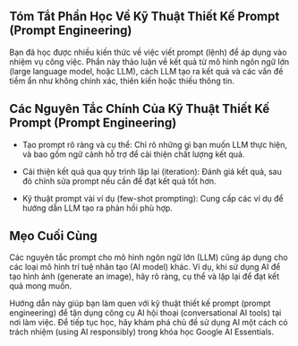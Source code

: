 ## Tóm Tắt Phần Học Về Kỹ Thuật Thiết Kế Prompt (Prompt Engineering)

Bạn đã học được nhiều kiến thức về việc viết prompt (lệnh) để áp dụng vào nhiệm vụ công việc. Phần này thảo luận về kết quả từ mô hình ngôn ngữ lớn (large language model, hoặc LLM), cách LLM tạo ra kết quả và các vấn đề tiềm ẩn như không chính xác, thiên kiến hoặc thiếu thông tin.

## Các Nguyên Tắc Chính Của Kỹ Thuật Thiết Kế Prompt (Prompt Engineering)

- Tạo prompt rõ ràng và cụ thể: Chỉ rõ những gì bạn muốn LLM thực hiện, và bao gồm ngữ cảnh hỗ trợ để cải thiện chất lượng kết quả.
    
- Cải thiện kết quả qua quy trình lặp lại (iteration): Đánh giá kết quả, sau đó chỉnh sửa prompt nếu cần để đạt kết quả tốt hơn.
    
- Kỹ thuật prompt vài ví dụ (few-shot prompting): Cung cấp các ví dụ để hướng dẫn LLM tạo ra phản hồi phù hợp.
    

## Mẹo Cuối Cùng

Các nguyên tắc prompt cho mô hình ngôn ngữ lớn (LLM) cũng áp dụng cho các loại mô hình trí tuệ nhân tạo (AI model) khác. Ví dụ, khi sử dụng AI để tạo hình ảnh (generate an image), hãy rõ ràng, cụ thể và lặp lại để đạt kết quả mong muốn.

Hướng dẫn này giúp bạn làm quen với kỹ thuật thiết kế prompt (prompt engineering) để tận dụng công cụ AI hội thoại (conversational AI tools) tại nơi làm việc. Để tiếp tục học, hãy khám phá chủ đề sử dụng AI một cách có trách nhiệm (using AI responsibly) trong khóa học Google AI Essentials.